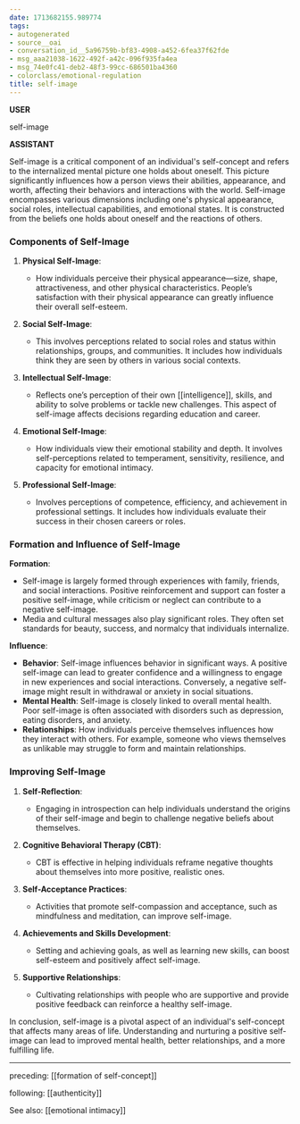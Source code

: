 ```yaml
---
date: 1713682155.989774
tags:
- autogenerated
- source__oai
- conversation_id__5a96759b-bf83-4908-a452-6fea37f62fde
- msg_aaa21038-1622-492f-a42c-096f935fa4ea
- msg_74e0fc41-deb2-48f3-99cc-686501ba4360
- colorclass/emotional-regulation
title: self-image
---
```


**USER**

self-image


**ASSISTANT**

Self-image is a critical component of an individual's self-concept and refers to the internalized mental picture one holds about oneself. This picture significantly influences how a person views their abilities, appearance, and worth, affecting their behaviors and interactions with the world. Self-image encompasses various dimensions including one's physical appearance, social roles, intellectual capabilities, and emotional states. It is constructed from the beliefs one holds about oneself and the reactions of others.

### Components of Self-Image

1. **Physical Self-Image**:
   - How individuals perceive their physical appearance—size, shape, attractiveness, and other physical characteristics. People’s satisfaction with their physical appearance can greatly influence their overall self-esteem.

2. **Social Self-Image**:
   - This involves perceptions related to social roles and status within relationships, groups, and communities. It includes how individuals think they are seen by others in various social contexts.

3. **Intellectual Self-Image**:
   - Reflects one’s perception of their own [[intelligence]], skills, and ability to solve problems or tackle new challenges. This aspect of self-image affects decisions regarding education and career.

4. **Emotional Self-Image**:
   - How individuals view their emotional stability and depth. It involves self-perceptions related to temperament, sensitivity, resilience, and capacity for emotional intimacy.

5. **Professional Self-Image**:
   - Involves perceptions of competence, efficiency, and achievement in professional settings. It includes how individuals evaluate their success in their chosen careers or roles.

### Formation and Influence of Self-Image

**Formation**:
- Self-image is largely formed through experiences with family, friends, and social interactions. Positive reinforcement and support can foster a positive self-image, while criticism or neglect can contribute to a negative self-image.
- Media and cultural messages also play significant roles. They often set standards for beauty, success, and normalcy that individuals internalize.

**Influence**:
- **Behavior**: Self-image influences behavior in significant ways. A positive self-image can lead to greater confidence and a willingness to engage in new experiences and social interactions. Conversely, a negative self-image might result in withdrawal or anxiety in social situations.
- **Mental Health**: Self-image is closely linked to overall mental health. Poor self-image is often associated with disorders such as depression, eating disorders, and anxiety.
- **Relationships**: How individuals perceive themselves influences how they interact with others. For example, someone who views themselves as unlikable may struggle to form and maintain relationships.

### Improving Self-Image

1. **Self-Reflection**:
   - Engaging in introspection can help individuals understand the origins of their self-image and begin to challenge negative beliefs about themselves.

2. **Cognitive Behavioral Therapy (CBT)**:
   - CBT is effective in helping individuals reframe negative thoughts about themselves into more positive, realistic ones.

3. **Self-Acceptance Practices**:
   - Activities that promote self-compassion and acceptance, such as mindfulness and meditation, can improve self-image.

4. **Achievements and Skills Development**:
   - Setting and achieving goals, as well as learning new skills, can boost self-esteem and positively affect self-image.

5. **Supportive Relationships**:
   - Cultivating relationships with people who are supportive and provide positive feedback can reinforce a healthy self-image.

In conclusion, self-image is a pivotal aspect of an individual's self-concept that affects many areas of life. Understanding and nurturing a positive self-image can lead to improved mental health, better relationships, and a more fulfilling life.


---

preceding: [[formation of self-concept]]  


following: [[authenticity]]

See also: [[emotional intimacy]]